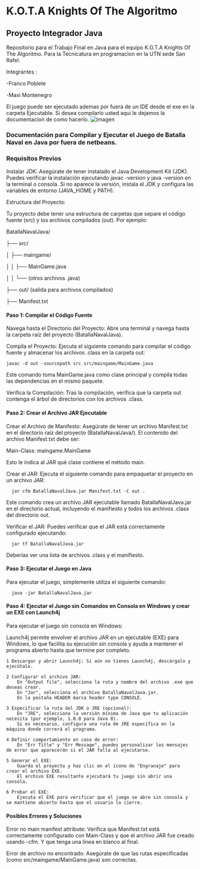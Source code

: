 # K.O.T.A Knights Of The Algoritmo
## Proyecto Integrador Java

Repositorio para el Trabajo Final en Java para el equipo K.O.T.A Knights Of The Algoritmo. Para la Tecnicatura en programacion en la UTN sede San Rafel. 

Integrantes : 

-Franco Poblete

-Maxi Montenegro

El juego puede ser ejecutado ademas por fuera de un IDE desde el exe en la carpeta Ejecutable. Si desea compilarlo usted aqui le dejamos la documentacion de como hacerlo.
![imagen](https://github.com/user-attachments/assets/d1385afd-f79a-4004-849a-013c414ac058)

### Documentación para Compilar y Ejecutar el Juego de Batalla Naval en Java por fuera de netbeans.

### Requisitos Previos
    
Instalar JDK: Asegúrate de tener instalado el Java Development Kit (JDK). Puedes verificar la instalación ejecutando javac -version y java -version en la terminal o     consola. Si no aparece la versión, instala el JDK y configura las variables de entorno (JAVA_HOME y PATH).

Estructura del Proyecto:

Tu proyecto debe tener una estructura de carpetas que separe el código fuente (src) y los archivos compilados (out). Por ejemplo:

BatallaNavalJava/

├── src/

│   ├── maingame/

│   │   ├── MainGame.java

│   │   └── (otros archivos .java)

├── out/ (salida para archivos compilados)

├── Manifest.txt

#### Paso 1: Compilar el Código Fuente

Navega hasta el Directorio del Proyecto: Abre una terminal y navega hasta la carpeta raíz del proyecto (BatallaNavalJava).

Compila el Proyecto: Ejecuta el siguiente comando para compilar el código fuente y almacenar los archivos .class en la carpeta out:

    javac -d out -sourcepath src src/maingame/MainGame.java

Este comando toma MainGame.java como clase principal y compila todas las dependencias en el mismo paquete.

Verifica la Compilación: Tras la compilación, verifica que la carpeta out contenga el árbol de directorios con los archivos .class.

#### Paso 2: Crear el Archivo JAR Ejecutable

  Crear el Archivo de Manifesto: Asegúrate de tener un archivo Manifest.txt en el directorio raíz del proyecto (BatallaNavalJava/). El contenido del archivo Manifest.txt debe ser:

Main-Class: maingame.MainGame

Esto le indica al JAR qué clase contiene el método main.

Crear el JAR: Ejecuta el siguiente comando para empaquetar el proyecto en un archivo JAR:

      jar cfm BatallaNavalJava.jar Manifest.txt -C out .

Este comando crea un archivo JAR ejecutable llamado BatallaNavalJava.jar en el directorio actual, incluyendo el manifiesto y todos los archivos .class del directorio out.

Verificar el JAR: Puedes verificar que el JAR está correctamente configurado ejecutando:

      jar tf BatallaNavalJava.jar

Deberías ver una lista de archivos .class y el manifiesto.

#### Paso 3: Ejecutar el Juego en Java

Para ejecutar el juego, simplemente utiliza el siguiente comando:

      java -jar BatallaNavalJava.jar

#### Paso 4: Ejecutar el Juego sin Comandos en Consola en Windows y crear un EXE con Launch4j

Para ejecutar el juego sin consola en Windows:

Launch4j  permite envolver el archivo JAR en un ejecutable (EXE) para Windows, lo que facilita su ejecución sin consola y ayuda a mantener el programa abierto hasta que termine por completo.

    1 Descargar y abrir Launch4j: Si aún no tienes Launch4j, descárgalo y ejecútalo.

    2 Configurar el archivo JAR:
        En "Output file", selecciona la ruta y nombre del archivo .exe que deseas crear.
        En "Jar", selecciona el archivo BatallaNavalJava.jar.
        En la pestaña HEADER marca header type CONSOLE.

    3 Especificar la ruta del JDK o JRE (opcional):
        En "JRE", selecciona la versión mínima de Java que tu aplicación necesita (por ejemplo, 1.8.0 para Java 8).
        Si es necesario, configura una ruta de JRE específica en la máquina donde correrá el programa.

    4 Definir comportamiento en caso de error:
        En "Err Title" y "Err Message", puedes personalizar los mensajes de error que aparecerán si el JAR falla al ejecutarse.

    5 Generar el EXE:
        Guarda el proyecto y haz clic en el ícono de "Engranaje" para crear el archivo EXE.
        El archivo EXE resultante ejecutará tu juego sin abrir una consola.

    6 Probar el EXE:
        Ejecuta el EXE para verificar que el juego se abre sin consola y se mantiene abierto hasta que el usuario lo cierre.

#### Posibles Errores y Soluciones

  Error no main manifest attribute: Verifica que Manifest.txt está correctamente configurado con Main-Class y que el archivo JAR fue creado usando -cfm. Y que tenga una linea en blanco al final.
  
  Error de archivo no encontrado: Asegúrate de que las rutas especificadas (como src/maingame/MainGame.java) son correctas.
